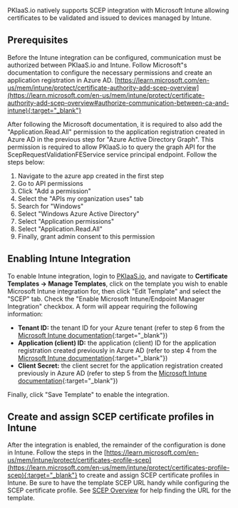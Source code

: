 PKIaaS.io natively supports SCEP integration with Microsoft Intune allowing certificates to be validated and issued to devices managed by Intune.

## Prerequisites
Before the Intune integration can be configured, communication must be authorized between PKIaaS.io and Intune. Follow Microsoft"s documentation to configure the necessary permissions and create an application registration in Azure AD. [https://learn.microsoft.com/en-us/mem/intune/protect/certificate-authority-add-scep-overview](https://learn.microsoft.com/en-us/mem/intune/protect/certificate-authority-add-scep-overview#authorize-communication-between-ca-and-intune){:target="_blank"}

After following the Microsoft documentation, it is required to also add the "Application.Read.All" permission to the application registration created in Azure AD in the previous step for "Azure Active Directory Graph". This permission is required to allow PKIaaS.io to query the graph API for the ScepRequestValidationFEService service principal endpoint. Follow the steps below:

1. Navigate to the azure app created in the first step
2. Go to API permissions
3. Click "Add a permission"
4. Select the "APIs my organization uses" tab
5. Search for "Windows"
6. Select "Windows Azure Active Directory"
7. Select "Application permissions"
8. Select "Application.Read.All"
9. Finally, grant admin consent to this permission

## Enabling Intune Integration
To enable Intune integration, login to [PKIaaS.io](https://pkiaas.io/auth/login), and navigate to **Certificate Templates -> Manage Templates**, click on the template you wish to enable Microsoft Intune integration for, then click "Edit Template" and select the "SCEP" tab. Check the "Enable Microsoft Intune/Endpoint Manager Integration" checkbox. A form will appear requiring the following information:

* **Tenant ID:** the tenant ID for your Azure tenant (refer to step 6 from the [Microsoft Intune documentation](https://learn.microsoft.com/en-us/mem/intune/protect/certificate-authority-add-scep-overview#authorize-communication-between-ca-and-intune){:target="_blank"})
* **Application (client) ID:** the application (client) ID for the application registration created previously in Azure AD (refer to step 4 from the [Microsoft Intune documentation](https://learn.microsoft.com/en-us/mem/intune/protect/certificate-authority-add-scep-overview#authorize-communication-between-ca-and-intune){:target="_blank"})
* **Client Secret:** the client secret for the application registration created previously in Azure AD (refer to step 5 from the [Microsoft Intune documentation](https://learn.microsoft.com/en-us/mem/intune/protect/certificate-authority-add-scep-overview#authorize-communication-between-ca-and-intune){:target="_blank"})

Finally, click "Save Template" to enable the integration.

## Create and assign SCEP certificate profiles in Intune
After the integration is enabled, the remainder of the configuration is done in Intune. Follow the steps in the [https://learn.microsoft.com/en-us/mem/intune/protect/certificates-profile-scep](https://learn.microsoft.com/en-us/mem/intune/protect/certificates-profile-scep){:target="_blank"} to create and assign SCEP certificate profiles in Intune. Be sure to have the template SCEP URL handy while configuring the SCEP certificate profile. See [SCEP Overview](overview.md/#scep-url) for help finding the URL for the template.